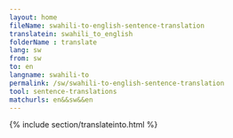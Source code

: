 ```yaml
---
layout: home
fileName: swahili-to-english-sentence-translation
translatein: swahili_to_english
folderName : translate
lang: sw
from: sw
to: en
langname: swahili-to
permalink: /sw/swahili-to-english-sentence-translation
tool: sentence-translations
matchurls: en&&sw&&en
---
```

{% include section/translateinto.html %}
